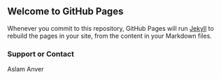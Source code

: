 ## Welcome to GitHub Pages


Whenever you commit to this repository, GitHub Pages will run [Jekyll](https://jekyllrb.com/) to rebuild the pages in your site, from the content in your Markdown files.


### Support or Contact

Aslam Anver
